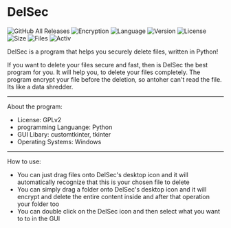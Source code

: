 # DelSec
![GitHub All Releases](https://img.shields.io/github/downloads/zlElo/DelSec/total?label=Downloads)
![Encryption](https://img.shields.io/badge/Encryption-one--time--pad-blueviolet)
![Language](https://img.shields.io/badge/Language-Python-blue)
![Version](https://img.shields.io/badge/Version-1.04-informational)
![License](https://img.shields.io/badge/License-GPLv2-green)
![Size](https://img.shields.io/github/languages/code-size/zlElo/DelSec)
![Files](https://img.shields.io/github/directory-file-count/zlElo/DelSec)
![Activ](https://img.shields.io/github/commit-activity/y/zlElo/DelSec)



 DelSec is a program that helps you securely delete files, written in Python!
 
If you want to delete your files secure and fast, then is DelSec the best program for you. It will help you, to delete your files completely. The program encrypt your file before the deletion, so antoher can't read the file. Its like a data shredder.
 
 ------------------------------------------------------------------------
 About the program:
 
 - License: GPLv2
 - programming Languange: Python
 - GUI Libary: customtkinter, tkinter
 - Operating Systems: Windows
 
 -----------------------------------------------------------------------------
 
 How to use:
 
 - You can just drag files onto DelSec's desktop icon and it will automatically recognize that this is your chosen file to delete
 - You can simply drag a folder onto DelSec's desktop icon and it will encrypt and delete the entire content inside and after that operation your folder too
 - You can double click on the DelSec icon and then select what you want to to in the GUI
